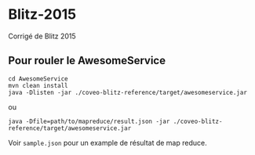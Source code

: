 # Blitz-2015
Corrigé de Blitz 2015

## Pour rouler le AwesomeService
    cd AwesomeService
    mvn clean install
    java -Dlisten -jar ./coveo-blitz-reference/target/awesomeservice.jar
ou
    
    java -Dfile=path/to/mapreduce/result.json -jar ./coveo-blitz-reference/target/awesomeservice.jar

Voir `sample.json` pour un example de résultat de map reduce.
